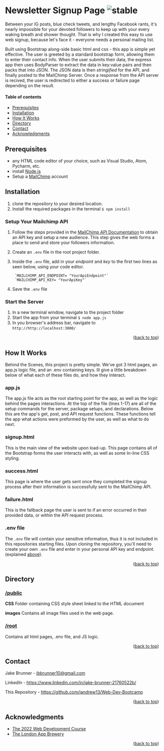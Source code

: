


# Newsletter Signup Page ![stable]

<!-- ABOUT SECTION -->

Between your IG posts, blue check tweets, and lengthy Facebook rants, it's nearly impossible for your devoted followers to keep up with your every waking breath and shower thought. That is why I created this easy to use web signup, because let's face it - everyone needs a personal mailing list.

Built using Bootstrap along-side basic html and css - this app is simple yet effective. The user is greeted by a standard bootstrap form, allowing them to enter their contact info. When the user submits their data, the express app then uses BodyParser to extract the data in key:value pairs and then packs that into JSON. The JSON data is then *stringified* for the API, and finally posted to the MailChimp Server. Once a response from the API server is recived, the user is redirected to either a success or failure page depending on the result. 

<!-- TABLE OF CONTENTS -->
  #### Table of contents
+ [Prerequisites](#prerequisites)
+ [Installation](#installation)
+ [How It Works](#how-it-works)
+ [Directory](#directory)
+ [Contact](#contact)
+ [Acknowledgments](#acknowledgments)


<!-- Prerequisites -->

## Prerequisites

* any HTML code editor of your choice, such as Visual Studio, Atom, Pycharm, etc.
* install [Node.js](https://nodejs.org/en/)
* Setup a [MailChimp](https://mailchimp.com) account

<!-- Installation -->
## Installation

1. clone the repository to your desired location.
2. Install the required packages in the terminal
	`$ npm install`

### Setup Your Mailchimp API
1. Follow the steps provided in the [MailChimp API Documentation](https://mailchimp.com/developer/marketing/guides/quick-start/#generate-your-api-key) to obtain an API key and setup a new audience. This step gives the web forms a place to send and store your followers information.
2. Create an `.env` file in the root project folder. 
3. Inside the `.env` file, add in your *endpoint* and *key* to the first two lines as seen below, using your code editor.
	    
	    `MAILCHIMP_API_ENDPOINT= "YourApiEndpoint"`
	    `MAILCHIMP_API_KEY= "YourApiKey"`
4. Save the `.env` file 

### Start the Server
1. In a new terminal window, navigate to the project folder 
2. Start the app from your terminal
	`$ node app.js`
3. In you browser's address bar, navigate to
`http://http://localhost:3000/`


<p align="right">(<a href="#readme-top">back to top</a>)</p>

<!-- howitworks -->
## How It Works
Behind the Scenes, this project is pretty simple. We've got 3 html pages, an app.js logic file, and an .env containing keys. Ill give a little breakdown below of what each of these files do, and how they interact. 


### **app.js**
The app.js file acts as the root starting point for the app, as well as the logic behind the pages interactions. At the top of the file (lines 1-17) are all of the setup commands for the server, package setups, and declarations. Below this are the app's get, post, and API request functions. These functions tell the app what actions were preformed by the user, as well as what to do next. 

### **signup.html**
This is the main view of the website upon load-up. This page contains all of the Bootstrap forms the user interacts with, as well as some In-line CSS styling.
 
### **success.html**
This page is where the user gets sent once they completed the signup process after their information is successfully sent to the MailChimp API.

### **failure.html**
This is the fallback page the user is sent to if an error occurred in their provided data, or within the API request process. 

### **.env file**
The `.env` file will contain your sensitive information, thus it is not included in this repositories starting files. Upon cloning the repository, you'll need to create your own `.env` file and enter in your personal API key and endpoint. (explained [above](#setup-your-mailchimp-api)).

<p align="right">(<a href="#readme-top">back to top</a>)</p>

<!-- DIRECTORY -->
## Directory

### [/public](https://github.com/JAndrew13/NewsletterSignup/tree/main/Public)
**CSS**
Folder containing CSS style sheet linked to the HTML document

**images**
Contains all image files used in the web page.

### [/root](https://github.com/JAndrew13/NewsletterSignup)
Contains all html pages, .env file,  and JS logic. 

<p align="right">(<a href="#readme-top">back to top</a>)</p>

<!-- CONTACT -->
## Contact

Jake Brunner -  jbbrunner10@gmail.com

LinkedIn - https://www.linkedin.com/in/jake-brunner-21760522b/

This Repository - https://github.com/jandrew13/Web-Dev-Bootcamp

<p align="right">(<a href="#readme-top">back to top</a>)</p>



<!-- ACKNOWLEDGMENTS -->
## Acknowledgments
* [The 2022 Web Development Course](https://www.udemy.com/course/the-complete-web-development-bootcamp)
* [The London App Brewery](https://www.londonappbrewery.com/)

<p align="right">(<a href="#readme-top">back to top</a>)</p>



<!-- MARKDOWN LINKS & IMAGES -->

[product-screenshot]: images/screenshot.png

[license-shield]: https://img.shields.io/github/license/othneildrew/Best-README-Template.svg?style=for-the-badge
[license-url]: https://github.com/othneildrew/Best-README-Template/blob/master/LICENSE.txt
[linkedin-shield]: https://img.shields.io/badge/-LinkedIn-black.svg?style=for-the-badge&logo=linkedin&colorB=555
[linkedin-url]: https://linkedin.com/in/othneildrew

<!-- STATUS MARKERS -->

[stable]: http://badges.github.io/stability-badges/dist/stable.svg
[unstable]: http://badges.github.io/stability-badges/dist/unstable.svg
[depreciated]: http://badges.github.io/stability-badges/dist/deprecated.svg
[experimental]: http://badges.github.io/stability-badges/dist/experimental.svg
[frozen]: http://badges.github.io/stability-badges/dist/frozen.svg
[locked]: http://badges.github.io/stability-badges/dist/locked.svg

[issues-shield]: https://img.shields.io/github/issues/othneildrew/Best-README-Template.svg?style=for-the-badge
[issues-url]: https://github.com/othneildrew/Best-README-Template/issues

<!-- TOOLS -->

[git-scl.com]:https://img.shields.io/badge/git-%23F05033.svg?style=for-the-badge&logo=git&logoColor=white
[git-url]:https://git-scm.com/
[JavaScript.com]:https://img.shields.io/badge/javascript-%23323330.svg?style=for-the-badge&logo=javascript&logoColor=%23F7DF1E
[JavaScript-url]:https://javascript.com
[NodeJS.org]:https://img.shields.io/badge/node.js-6DA55F?style=for-the-badge&logo=node.js&logoColor=white
[NodeJS-url]: https://nodejs.org
[Bootstrap.com]: https://img.shields.io/badge/Bootstrap-563D7C?style=for-the-badge&logo=bootstrap&logoColor=white
[Bootstrap-url]: https://getbootstrap.com
[JQuery.com]: https://img.shields.io/badge/jQuery-0769AD?style=for-the-badge&logo=jquery&logoColor=white
[JQuery-url]: https://jquery.com
[Expressjs.com]: https://img.shields.io/badge/express.js-%23404d59.svg?style=for-the-badge&logo=express&logoColor=%2361DAFB
[Expressjs-url]: https://expressjs.com
[npmjs.com]:https://img.shields.io/badge/NPM-%23000000.svg?style=for-the-badge&logo=npm&logoColor=white
[npmjs-url]:npmjs.com
[CSS3]: https://img.shields.io/badge/css3-%231572B6.svg?style=for-the-badge&logo=css3&logoColor=white
[HTML5]: https://img.shields.io/badge/html5-%23E34F26.svg?style=for-the-badge&logo=html5&logoColor=white
